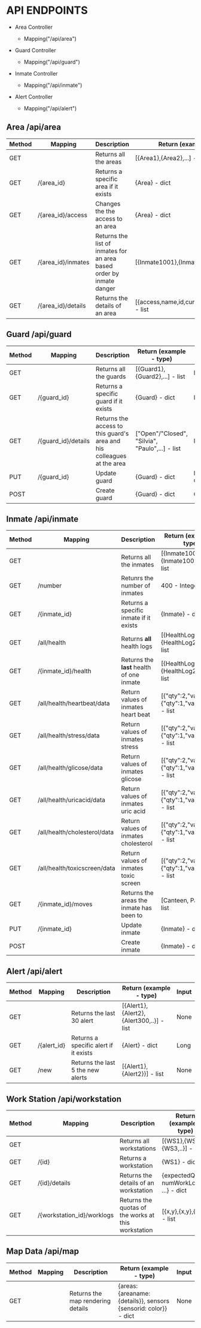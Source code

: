 # API ENDPOINTS

- Area Controller

  - Mapping("/api/area")

- Guard Controller

  - Mapping("/api/guard")

- Inmate Controller

  - Mapping("/api/inmate")

- Alert Controller
  - Mapping("/api/alert")

## Area /api/area

| Method | Mapping            | Description                                                          | Return (example - type)                          | Input |
| ------ | ------------------ | -------------------------------------------------------------------- | ------------------------------------------------ | ----- |
| GET    |                    | Returns all the areas                                                | [{Area1},{Area2},...] - list                     | None  |
| GET    | /{area_id}         | Returns a specific area if it exists                                 | {Area} - dict                                    | Long  |
| GET    | /{area_id}/access  | Changes the the access to an area                                    | {Area} - dict                                    | Long  |
| GET    | /{area_id}/inmates | Returns the list of inmates for an area based order by inmate danger | [{Inmate1001},{Inmate1002},...] - list           | Long  |
| GET    | /{area_id}/details | Returns the details of an area                                       | [{access,name,id,currentDangerLevel,...}] - list | Long  |

## Guard /api/guard

| Method | Mapping             | Description                                                            | Return (example - type)                         | Input       |
| ------ | ------------------- | ---------------------------------------------------------------------- | ----------------------------------------------- | ----------- |
| GET    |                     | Returns all the guards                                                 | [{Guard1},{Guard2},...] - list                  | None        |
| GET    | /{guard_id}         | Returns a specific guard if it exists                                  | {Guard} - dict                                  | Long        |
| GET    | /{guard_id}/details | Returns the access to this guard's area and his colleagues at the area | ["Open"/"Closed", "Silvia", "Paulo",...] - list | Long        |
| PUT    | /{guard_id}         | Update guard                                                           | {Guard} - dict                                  | Long, Guard |
| POST   |                     | Create guard                                                           | {Guard} - dict                                  | Guard       |

## Inmate /api/inmate

| Method | Mapping                      | Description                               | Return (example - type)                            | Input        |
| ------ | ---------------------------- | ----------------------------------------- | -------------------------------------------------- | ------------ |
| GET    |                              | Returns all the inmates                   | [{Inmate1001},{Inmate1002},...] - list             | None         |
| GET    | /number                      | Retunrs the number of inmates             | 400 - Integer                                      | None         |
| GET    | /{inmate_id}                 | Returns a specific inmate if it exists    | {Inmate} - dict                                    | Long         |
| GET    | /all/health                  | Returns **all** health logs               | [{HealthLog1},{HealthLog2,...}] - list             | None         |
| GET    | /{inmate_id}/health          | Returns the **last** health of one inmate | [{HealthLog1},{HealthLog2,...}] - list             | Long         |
| GET    | /all/health/heartbeat/data   | Return values of inmates heart beat       | [{"qty":2,"value":60},{"qty":1,"value":61}] - list | None         |
| GET    | /all/health/stress/data      | Return values of inmates stress           | [{"qty":2,"value":60},{"qty":1,"value":61}] - list | None         |
| GET    | /all/health/glicose/data     | Return values of inmates glicose          | [{"qty":2,"value":60},{"qty":1,"value":61}] - list | None         |
| GET    | /all/health/uricacid/data    | Return values of inmates uric acid        | [{"qty":2,"value":60},{"qty":1,"value":61}] - list | None         |
| GET    | /all/health/cholesterol/data | Return values of inmates cholesterol      | [{"qty":2,"value":60},{"qty":1,"value":61}] - list | None         |
| GET    | /all/health/toxicscreen/data | Return values of inmates toxic screen     | [{"qty":2,"value":60},{"qty":1,"value":61}] - list | None         |
| GET    | /{inmate_id}/moves           | Returns the areas the inmate has been to  | [Canteen, Patio,..] - list                         | Long         |
| PUT    | /{inmate_id}                 | Update inmate                             | {Inmate} - dict                                    | Long, Inmate |
| POST   |                              | Create inmate                             | {Inmate} - dict                                    | Inmate       |

## Alert /api/alert

| Method | Mapping     | Description                           | Return (example - type)                  | Input |
| ------ | ----------- | ------------------------------------- | ---------------------------------------- | ----- |
| GET    |             | Returns the last 30 alert             | [{Alert1},{Alert2},{Alert300,..}] - list | None  |
| GET    | /{alert_id} | Returns a specific alert if it exists | {Alert} - dict                           | Long  |
| GET    | /new        | Returns the last 5 the new alerts     | [{Alert1},{Alert2}}] - list              | None  |

<!--
| GET    | /riot       | Returns the last 30 riot alert        | [{Alert1},{Alert2},{Alert300,..}] - list | None  |
| GET    | /work       | Returns the last 30 work alert        | [{Alert1},{Alert2},{Alert300,..}] - list | None  |
| GET    | /health     | Returns the last 30 health alert      | [{Alert1},{Alert2},{Alert300,..}] - list | None  | -->

## Work Station /api/workstation

| Method | Mapping                    | Description                                         | Return (example - type)                  | Input |
| ------ | -------------------------- | --------------------------------------------------- | ---------------------------------------- | ----- |
| GET    |                            | Returns all workstations                            | [{WS1},{WS2},{WS3,..}] - list            | None  |
| GET    | /{id}                      | Returns a workstation                               | {WS1} - dict                             | Long  |
| GET    | /{id}/details              | Returns the details of an workstation               | {expectedQuota, numWorkLogs, ...} - dict | Long  |
| GET    | /{workstation_id}/worklogs | Returns the quotas of the works at this workstation | [{x,y},{x,y},{x,y}] - list               | Long  |

<!--
| GET    | /worklog/{worklog_id}/inmate | Return the general info of an worker                | {workLogId,inmateName} - dict            | Long  | -->

## Map Data /api/map

| Method | Mapping | Description                       | Return (example - type)                                          | Input |
| ------ | ------- | --------------------------------- | ---------------------------------------------------------------- | ----- |
| GET    |         | Returns the map rendering details | {areas: {areaname: {details}}, sensors {sensorid: color}} - dict | None  |

